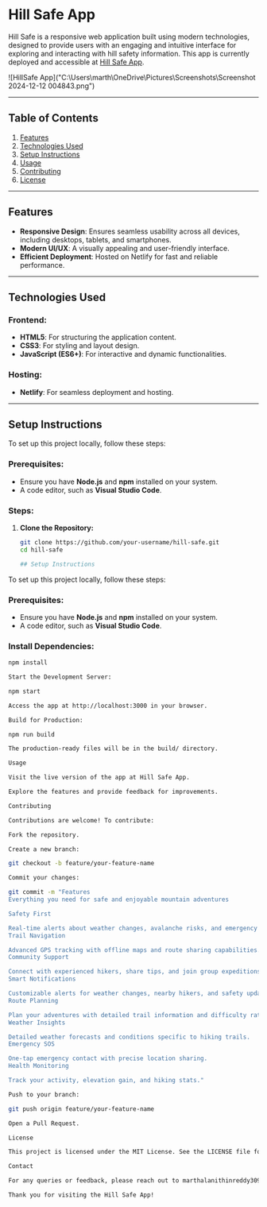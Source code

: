 # Hill Safe App

Hill Safe is a responsive web application built using modern technologies, designed to provide users with an engaging and intuitive interface for exploring and interacting with hill safety information. This app is currently deployed and accessible at [Hill Safe App](https://hill-safe.netlify.app/).

![HillSafe App]("C:\Users\marth\OneDrive\Pictures\Screenshots\Screenshot 2024-12-12 004843.png")

---

## Table of Contents

1. [Features](#features)
2. [Technologies Used](#technologies-used)
3. [Setup Instructions](#setup-instructions)
4. [Usage](#usage)
5. [Contributing](#contributing)
6. [License](#license)

---

## Features

- **Responsive Design**: Ensures seamless usability across all devices, including desktops, tablets, and smartphones.
- **Modern UI/UX**: A visually appealing and user-friendly interface.
- **Efficient Deployment**: Hosted on Netlify for fast and reliable performance.

---

## Technologies Used

### Frontend:
- **HTML5**: For structuring the application content.
- **CSS3**: For styling and layout design.
- **JavaScript (ES6+)**: For interactive and dynamic functionalities.

### Hosting:
- **Netlify**: For seamless deployment and hosting.

---

## Setup Instructions

To set up this project locally, follow these steps:

### Prerequisites:
- Ensure you have **Node.js** and **npm** installed on your system.
- A code editor, such as **Visual Studio Code**.

### Steps:

1. **Clone the Repository:**
   ```bash
   git clone https://github.com/your-username/hill-safe.git
   cd hill-safe

   ## Setup Instructions

To set up this project locally, follow these steps:

### Prerequisites:
- Ensure you have **Node.js** and **npm** installed on your system.
- A code editor, such as **Visual Studio Code**.

### Install Dependencies:
```bash
npm install

Start the Development Server:

npm start

Access the app at http://localhost:3000 in your browser.

Build for Production:

npm run build

The production-ready files will be in the build/ directory.

Usage

Visit the live version of the app at Hill Safe App.

Explore the features and provide feedback for improvements.

Contributing

Contributions are welcome! To contribute:

Fork the repository.

Create a new branch:

git checkout -b feature/your-feature-name

Commit your changes:

git commit -m "Features
Everything you need for safe and enjoyable mountain adventures

Safety First

Real-time alerts about weather changes, avalanche risks, and emergency situations.
Trail Navigation

Advanced GPS tracking with offline maps and route sharing capabilities.
Community Support

Connect with experienced hikers, share tips, and join group expeditions.
Smart Notifications

Customizable alerts for weather changes, nearby hikers, and safety updates.
Route Planning

Plan your adventures with detailed trail information and difficulty ratings.
Weather Insights

Detailed weather forecasts and conditions specific to hiking trails.
Emergency SOS

One-tap emergency contact with precise location sharing.
Health Monitoring

Track your activity, elevation gain, and hiking stats."

Push to your branch:

git push origin feature/your-feature-name

Open a Pull Request.

License

This project is licensed under the MIT License. See the LICENSE file for details.

Contact

For any queries or feedback, please reach out to marthalanithinreddy3093@gmail.com.

Thank you for visiting the Hill Safe App!

